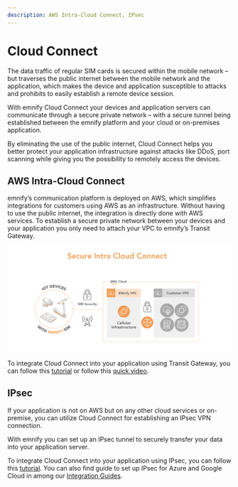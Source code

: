 ```yaml
---
description: AWS Intra-Cloud Connect, IPsec
---
```

# Cloud Connect

The data traffic of regular SIM cards is secured within the mobile network – but traverses the public internet between the mobile network and the application, which makes the device and application susceptible to attacks and prohibits to easily establish a remote device session.

With emnify Cloud Connect your devices and application servers can communicate through a secure private network – with a secure tunnel being established between the emnify platform and your cloud or on-premises application.

By eliminating the use of the public internet, Cloud Connect helps you better protect your application infrastructure against attacks like DDoS, port scanning while giving you the possibility to remotely access the devices.

## AWS Intra-Cloud Connect

emnify’s communication platform is deployed on AWS, which simplifies integrations for customers using AWS as an infrastructure.
Without having to use the public internet, the integration is directly done with AWS services.
To establish a secure private network between your devices and your application you only need to attach your VPC to emnify’s Transit Gateway.

![emnify Cloud Connect with AWS Transit gateway](assets/tgw.png)

To integrate Cloud Connect into your application using Transit Gateway, you can follow this [tutorial](https://www.emnify.com/en/developer-hub/emnify-cloud-connect-into-aws-transit-gateway) or follow this [quick video](https://www.youtube.com/watch?v=Orb3Kvd9pZg).

## IPsec

If your application is not on AWS but on any other cloud services or on-premise, you can utilize Cloud Connect for establishing an IPsec VPN connection.

With emnify you can set up an IPsec tunnel to securely transfer your data into your application server.

To integrate Cloud Connect into your application using IPsec, you can follow this [tutorial](https://www.emnify.com/en/developer-hub/how-to-setup-an-ipsec-using-emnify-cloudconnect). 
You can also find guide to set up IPsec for Azure and Google Cloud in among our [Integration Guides](https://www.emnify.com/integration-guides).
